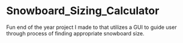# Snowboard_Sizing_Calculator
Fun end of the year project I made to that utilizes a GUI to guide user through process of finding appropriate snowboard size. 
